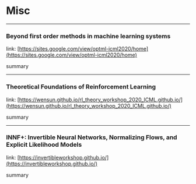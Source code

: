 # Misc

---

### Beyond first order methods in machine learning systems

link: [https://sites.google.com/view/optml-icml2020/home](https://sites.google.com/view/optml-icml2020/home)

summary 

---

### Theoretical Foundations of Reinforcement Learning

link: [https://wensun.github.io/rl_theory_workshop_2020_ICML.github.io/](https://wensun.github.io/rl_theory_workshop_2020_ICML.github.io/)

summary 

---

### INNF+: Invertible Neural Networks, Normalizing Flows, and Explicit Likelihood Models

link: [https://invertibleworkshop.github.io/](https://invertibleworkshop.github.io/) 

summary